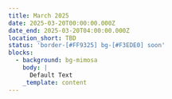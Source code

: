 ```yaml
---
title: March 2025
date: 2025-03-20T00:00:00.000Z
date_end: 2025-03-20T04:00:00.000Z
location_short: TBD
status: 'border-[#FF9325] bg-[#F3EDE0] soon'
blocks:
  - background: bg-mimosa
    body: |
      Default Text
    _template: content
---
```


